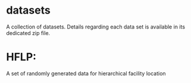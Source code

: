 # datasets
A collection of datasets.
Details regarding each data set is available in its dedicated zip file.


# HFLP:
A set of randomly generated data for hierarchical facility location
